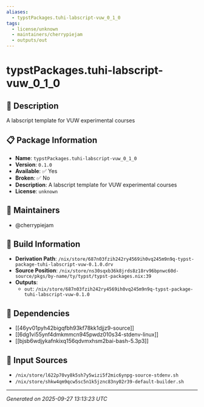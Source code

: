 ```yaml
---
aliases:
  - typstPackages.tuhi-labscript-vuw_0_1_0
tags:
  - license/unknown
  - maintainers/cherrypiejam
  - outputs/out
---
```


# typstPackages.tuhi-labscript-vuw_0_1_0

## 📝 Description

A labscript template for VUW experimental courses

## 📋 Package Information

- **Name**: `typstPackages.tuhi-labscript-vuw_0_1_0`
- **Version**: `0.1.0`
- **Available**: ✅ Yes
- **Broken**: ✅ No
- **Description**: A labscript template for VUW experimental courses
- **License**: `unknown`
## 👥 Maintainers

- @cherrypiejam


## 🔧 Build Information

- **Derivation Path**: `/nix/store/687n03fzih242ry4569ih0vq245m9n9q-typst-package-tuhi-labscript-vuw-0.1.0.drv`
- **Source Position**: `/nix/store/ns30sqxb36k8jrds8z18rv96bpnwc60d-source/pkgs/by-name/ty/typst/typst-packages.nix:39`
- **Outputs**:
  - `out`:  `/nix/store/687n03fzih242ry4569ih0vq245m9n9q-typst-package-tuhi-labscript-vuw-0.1.0`

## 🔗 Dependencies

- [[46yv01pyh42bigqfbh93kf78kk1djjz9-source]]
- [[6dg1vi55ynf4dmkmmcn945pwdz010s34-stdenv-linux]]
- [[bjsb6wdjykafnkixq156qdvmxhsm2bai-bash-5.3p3]]

## 📁 Input Sources

- `/nix/store/l622p70vy8k5sh7y5wizi5f2mic6ynpg-source-stdenv.sh`
- `/nix/store/shkw4qm9qcw5sc5n1k5jznc83ny02r39-default-builder.sh`

---
*Generated on 2025-09-27 13:13:23 UTC*
